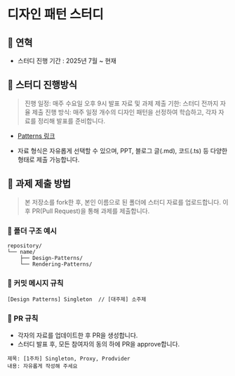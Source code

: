 # 디자인 패턴 스터디

## 📌 연혁

- 스터디 진행 기간 : 2025년 7월 ~ 현재

## 📌 스터디 진행방식

> 진행 일정: 매주 수요일 오후 9시
> 발표 자료 및 과제 제출 기한: 스터디 전까지 자율 제출
> 진행 방식: 매주 일정 개수의 디자인 패턴을 선정하여 학습하고, 각자 자료를 정리해 발표를 준비합니다.

- [Patterns 링크](https://patterns-dev-kr.github.io/)

- 자료 형식은 자유롭게 선택할 수 있으며, PPT, 블로그 글(.md), 코드(.ts) 등 다양한 형태로 제출 가능합니다.
  
## 📌 과제 제출 방법

> 본 저장소를 fork한 후, 본인 이름으로 된 폴더에 스터디 자료를 업로드합니다.
> 이후 PR(Pull Request)을 통해 과제를 제출합니다.

### 🔹 폴더 구조 예시

```
repository/
└── name/
    ├── Design-Patterns/
    └── Rendering-Patterns/
```

### 🔹 커밋 메시지 규칙

```
[Design Patterns] Singleton  // [대주제] 소주제
```

### 🔹 PR 규칙

- 각자의 자료를 업데이트한 후 PR을 생성합니다.
- 스터디 발표 후, 모든 참여자의 동의 하에 PR을 approve합니다.

```
제목: [1주차] Singleton, Proxy, Prodvider
내용: 자유롭게 작성해 주세요
```
